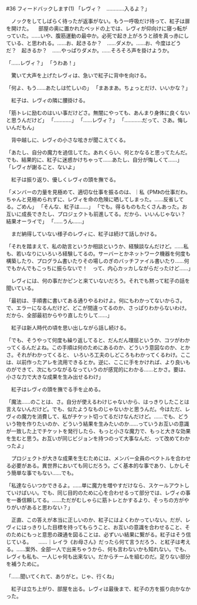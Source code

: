 #36 フィードバックします(1)
「レヴィ？　…………入るよ？」

　ノックをしてしばらく待ったが返事がない。もう一呼吸だけ待って、紅子は扉を開けた。
　部屋の奥に置かれたベッドの上では、レヴィが仰向けに寝っ転がっていた。……いや、腹筋運動の最中か。必死で起き上がろうと顔を真っ赤にしている、と思われる。……お、起きるか？　……ダメか。……お、今度はどうだ？　起きるか？　……やっぱりダメか。……そろそろ声を掛けようか。

「……レヴィ？」
「うわあ！」

　驚いて大声を上げたレヴィは、急いで紅子に背中を向ける。

「何よ、もう……あたしは忙しいの」
「まあまあ。ちょっとだけ、いいかな？」

　紅子は、レヴィの隣に腰掛ける。

「筋トレに励むのはいい事だけどさ。無闇にやっても、あんまり身体に良くないと思うんだけど」
「…………」
「……レヴィ？」
「…………だって、さあ。悔しいんだもん」

　背中越しに、レヴィの小さな呟きが聞こえてくる。

「あたし、自分の魔力を過信してた。あれくらい、何とかなると思ってたんだ。でも、結果的に、紅子に迷惑かけちゃって……あたし、自分が悔しくて……」
「レヴィが謝ること、ないよ」

　紅子は振り返り、優しくレヴィの頭を撫でる。

「メンバーの力量を見極めて、適切な仕事を振るのは、｜私《PM》の仕事だわ。ちゃんと見極められずに、レヴィを命の危険に晒してしまった。……反省してる。ごめん」
「そんな、紅子は……」
「でも。得るものもたくさんあった。お互いに成長できたし、プロジェクトも前進してる。だから、いいんじゃない？　結果オーライで」
「……うん……」

　まだ納得していない様子のレヴィに、紅子は続けて話しかける。

「それを踏まえて、私の助言というか相談というか、経験談なんだけど。……私も、若いなりにいろいろ経験してるの。サーバーとかネットワーク機器を何度も構築したり、プログラム書いたりその場しのぎのバッチファイル書いたり……何でもかんでもこっちに振らないで！　って、内心カッカしながらだったけど……」

　レヴィには、何の事だかピンと来ていないだろう。それでも黙って紅子の話を聞いている。

「最初は、手順書に書いてある通りやるわけよ。何にもわかってないからさ。で、エラーになるんだけど、どこが間違ってるのか、さっぱりわからないわけ。だから、全部最初からやり直したりして……」

　紅子は新人時代の頃を思い出しながら話し続ける。

「でも、そうやって何度も繰り返してると、だんだん理屈というか、コツがわかってくるんだよね。この手順は何のためにあるのか、どういう意図なのか、とかさ。それがわかってくると、 いろいろ工夫のしどころもわかってくるわけ。ここは、以前作ったアレを流用できるとか。逆に、ここに手をかければ、より良いものができて、次にもつながるなっていうのが感覚的にわかる……とかさ。要は、小さな力で大きな成果を生み出せるわけ」

　紅子はレヴィの頭を撫でる手を止める。

「魔法……のことは、さ。自分が使えるわけじゃないから、はっきりしたことは言えないんだけど。でも、似たようなものじゃないかと思うんだ。今はただ、レヴィの魔力を消費して、私がチケット切ってるだけなんだけど。……でも、どういう物を作りたいのか、どういう結果を生みたいのか……っていうお互いの意識が一致した上でチケットを発行したら、もっと小さな魔力で、もっと大きな効果を生むと思う。お互いが同じビジョンを持つのって大事なんだ、って改めてわかったよ」

　プロジェクトが大きな成果を生むためには、メンバー全員のベクトルを合わせる必要がある。異世界においても同じだろう。ごく基本的な事であり、しかしそう簡単な事でもない……でも。

「私達ならいつかできるよ。……単に魔力を増やすだけなら、スケールアウトしていけばいい。でも、同じ目的のために心を合わせるって部分では、レヴィの事を一番信頼してる。……ただがむしゃらに筋トレとかするより、そっちの方がやりがいがあると思わない？」

　正直、この答えが本当に正しいのか、紅子にはよくわかっていない。だが、レヴィにはっきりした目標を持ってもらうこと、お互いの意識を合わせること、そのためにもっと意思の疎通を図ることは、必ずいい結果に繋がる。紅子はそう信じている。
　……｜レイラ《お母さん》だったら何て言うだろう、と紅子は考える。……案外、全部一人で出来ちゃうから、何も言わないかも知れない。でも、レヴィも私も、一人じゃ何も出来ない。だからチームを組むのだ。足りない部分を補うために。

「……聞いてくれて、ありがと。じゃ、行くね」

　紅子は立ち上がり、部屋を出る。レヴィは最後まで、紅子の方を振り向かなかった。